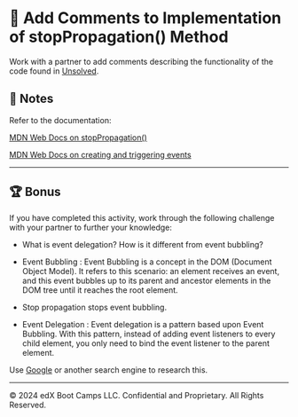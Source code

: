 # 📐 Add Comments to Implementation of stopPropagation() Method

Work with a partner to add comments describing the functionality of the code found in [Unsolved](./Unsolved/assets/js/script.js).

## 📝 Notes

Refer to the documentation:

[MDN Web Docs on stopPropagation()](https://developer.mozilla.org/en-US/docs/Web/API/Event/stopPropagation)

[MDN Web Docs on creating and triggering events](https://developer.mozilla.org/en-US/docs/Web/Guide/Events/Creating_and_triggering_events)

---

## 🏆 Bonus

If you have completed this activity, work through the following challenge with your partner to further your knowledge:

* What is event delegation? How is it different from event bubbling?

- Event Bubbling : Event Bubbling is a concept in the DOM (Document Object Model). It refers to this scenario: an element receives an event, and this event bubbles up to its parent and ancestor elements in the DOM tree until it reaches the root element.

- Stop propagation stops event bubbling.

- Event Delegation : Event delegation is a pattern based upon Event Bubbling. With this pattern, instead of adding event listeners to every child element, you only need to bind the event listener to the parent element.

Use [Google](https://www.google.com) or another search engine to research this.

---
© 2024 edX Boot Camps LLC. Confidential and Proprietary. All Rights Reserved.
